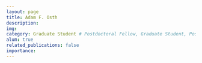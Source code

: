 ```yaml
---
layout: page
title: Adam F. Osth
description:
img:
category: Graduate Student # Postdoctoral Fellow, Graduate Student, Postbac Research Assistant, Undergraduate Research Assistant
alum: true
related_publications: false
importance:
---
```

